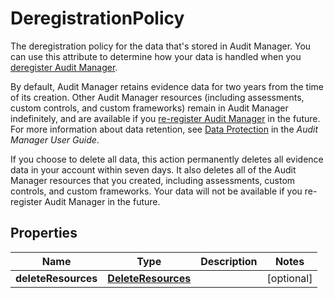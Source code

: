 

# DeregistrationPolicy

<p>The deregistration policy for the data that's stored in Audit Manager. You can use this attribute to determine how your data is handled when you <a href=\"https://docs.aws.amazon.com/audit-manager/latest/APIReference/API_DeregisterAccount.html\">deregister Audit Manager</a>.</p> <p>By default, Audit Manager retains evidence data for two years from the time of its creation. Other Audit Manager resources (including assessments, custom controls, and custom frameworks) remain in Audit Manager indefinitely, and are available if you <a href=\"https://docs.aws.amazon.com/audit-manager/latest/APIReference/API_RegisterAccount.html\">re-register Audit Manager</a> in the future. For more information about data retention, see <a href=\"https://docs.aws.amazon.com/audit-manager/latest/userguide/data-protection.html\">Data Protection</a> in the <i>Audit Manager User Guide</i>.</p> <important> <p>If you choose to delete all data, this action permanently deletes all evidence data in your account within seven days. It also deletes all of the Audit Manager resources that you created, including assessments, custom controls, and custom frameworks. Your data will not be available if you re-register Audit Manager in the future.</p> </important>

## Properties

| Name | Type | Description | Notes |
|------------ | ------------- | ------------- | -------------|
|**deleteResources** | [**DeleteResources**](DeleteResources.md) |  |  [optional] |



